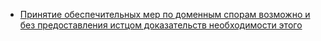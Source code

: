 


* [Принятие обеспечительных мер по доменным спорам возможно и без предоставления истцом доказательств необходимости этого](http://www.garant.ru/news/1109325/)
